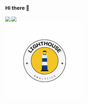 ### Hi there 👋

<a href="https://github.com/anuraghazra/github-readme-stats">
  <img height=200 align="center" src="https://github-readme-stats.vercel.app/api/top-langs/?username=HTLuff&hide_progress=true" />
</a>
<a href="https://git.io/streak-stats">
  <img height=200 align="center" src="http://github-readme-streak-stats.herokuapp.com?user=HTLuff" />
</a>

<div style="display:flex; flex-direction:row;">
  <img src="https://github.com/HTLuff/lighthouse/blob/main/logo.png" style="width:50%;height:auto;" />
</div>
